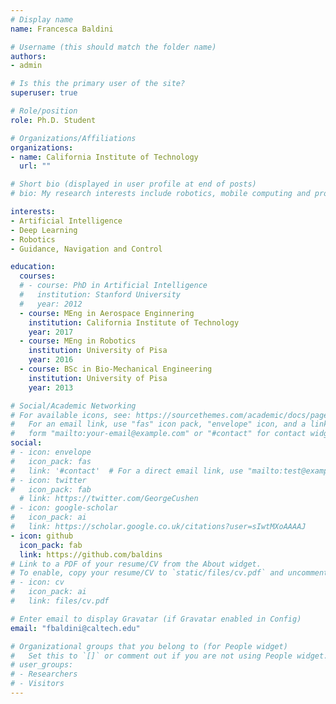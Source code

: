 ```yaml
---
# Display name
name: Francesca Baldini

# Username (this should match the folder name)
authors:
- admin

# Is this the primary user of the site?
superuser: true

# Role/position
role: Ph.D. Student

# Organizations/Affiliations
organizations:
- name: California Institute of Technology
  url: ""

# Short bio (displayed in user profile at end of posts)
# bio: My research interests include robotics, mobile computing and programmable matter.

interests:
- Artificial Intelligence
- Deep Learning
- Robotics
- Guidance, Navigation and Control

education:
  courses:
  # - course: PhD in Artificial Intelligence
  #   institution: Stanford University
  #   year: 2012
  - course: MEng in Aerospace Enginnering 
    institution: California Institute of Technology
    year: 2017
  - course: MEng in Robotics 
    institution: University of Pisa
    year: 2016
  - course: BSc in Bio-Mechanical Engineering
    institution: University of Pisa
    year: 2013

# Social/Academic Networking
# For available icons, see: https://sourcethemes.com/academic/docs/page-builder/#icons
#   For an email link, use "fas" icon pack, "envelope" icon, and a link in the
#   form "mailto:your-email@example.com" or "#contact" for contact widget.
social:
# - icon: envelope
#   icon_pack: fas
#   link: '#contact'  # For a direct email link, use "mailto:test@example.org".
# - icon: twitter
#   icon_pack: fab
  # link: https://twitter.com/GeorgeCushen
# - icon: google-scholar
#   icon_pack: ai
#   link: https://scholar.google.co.uk/citations?user=sIwtMXoAAAAJ
- icon: github
  icon_pack: fab
  link: https://github.com/baldins
# Link to a PDF of your resume/CV from the About widget.
# To enable, copy your resume/CV to `static/files/cv.pdf` and uncomment the lines below.
# - icon: cv
#   icon_pack: ai
#   link: files/cv.pdf

# Enter email to display Gravatar (if Gravatar enabled in Config)
email: "fbaldini@caltech.edu"

# Organizational groups that you belong to (for People widget)
#   Set this to `[]` or comment out if you are not using People widget.
# user_groups:
# - Researchers
# - Visitors
---
```

